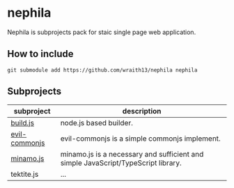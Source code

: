 # nephila

Nephila is subprojects pack for staic single page web application.

## How to include

```shell
git submodule add https://github.com/wraith13/nephila nephila
```

## Subprojects

|subproject|description|
|---|---|
|[build.js](https://github.com/wraith13/build.js)|node.js based builder.|
|[evil-commonjs](https://github.com/wraith13/evil-commonjs)|evil-commonjs is a simple commonjs implement.|
|[minamo.js](https://github.com/wraith13/minamo.js)|minamo.js is a necessary and sufficient and simple JavaScript/TypeScript library.|
|tektite.js|...|
